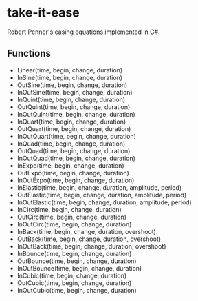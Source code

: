 # take-it-ease
Robert Penner's easing equations implemented in C#.

## Functions
+ Linear(time, begin, change, duration)
+ InSine(time, begin, change, duration)
+ OutSine(time, begin, change, duration)
+ InOutSine(time, begin, change, duration)
+ InQuint(time, begin, change, duration)
+ OutQuint(time, begin, change, duration)
+ InOutQuint(time, begin, change, duration)
+ InQuart(time, begin, change, duration)
+ OutQuart(time, begin, change, duration)
+ InOutQuart(time, begin, change, duration)
+ InQuad(time, begin, change, duration)
+ OutQuad(time, begin, change, duration)
+ InOutQuad(time, begin, change, duration)
+ InExpo(time, begin, change, duration)
+ OutExpo(time, begin, change, duration)
+ InOutExpo(time, begin, change, duration)
+ InElastic(time, begin, change, duration, amplitude, period)
+ OutElastic(time, begin, change, duration, amplitude, period)
+ InOutElastic(time, begin, change, duration, amplitude, period)
+ InCirc(time, begin, change, duration)
+ OutCirc(time, begin, change, duration)
+ InOutCirc(time, begin, change, duration)
+ InBack(time, begin, change, duration, overshoot)
+ OutBack(time, begin, change, duration, overshoot)
+ InOutBack(time, begin, change, duration, overshoot)
+ InBounce(time, begin, change, duration)
+ OutBounce(time, begin, change, duration)
+ InOutBounce(time, begin, change, duration)
+ InCubic(time, begin, change, duration)
+ OutCubic(time, begin, change, duration)
+ InOutCubic(time, begin, change, duration)
